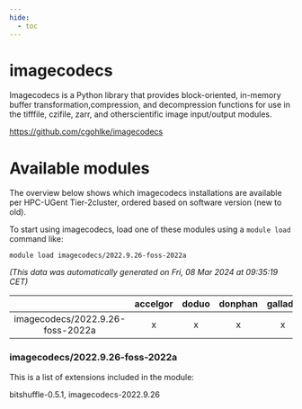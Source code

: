 ```yaml
---
hide:
  - toc
---
```


imagecodecs
===========


Imagecodecs is a Python library that provides block-oriented, in-memory buffer transformation,compression, and decompression functions for use in the tifffile, czifile, zarr, and otherscientific image input/output modules.

https://github.com/cgohlke/imagecodecs
# Available modules


The overview below shows which imagecodecs installations are available per HPC-UGent Tier-2cluster, ordered based on software version (new to old).

To start using imagecodecs, load one of these modules using a `module load` command like:

```shell
module load imagecodecs/2022.9.26-foss-2022a
```

*(This data was automatically generated on Fri, 08 Mar 2024 at 09:35:19 CET)*  

| |accelgor|doduo|donphan|gallade|joltik|skitty|
| :---: | :---: | :---: | :---: | :---: | :---: | :---: |
|imagecodecs/2022.9.26-foss-2022a|x|x|x|x|x|x|


### imagecodecs/2022.9.26-foss-2022a

This is a list of extensions included in the module:

bitshuffle-0.5.1, imagecodecs-2022.9.26